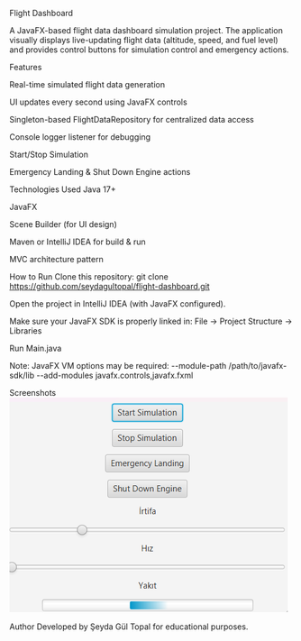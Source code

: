 Flight Dashboard

A JavaFX-based flight data dashboard simulation project. The application visually displays live-updating flight data (altitude, speed, and fuel level) and provides control buttons for simulation control and emergency actions.

Features

Real-time simulated flight data generation

UI updates every second using JavaFX controls

Singleton-based FlightDataRepository for centralized data access

Console logger listener for debugging

Start/Stop Simulation

Emergency Landing & Shut Down Engine actions

Technologies Used
Java 17+

JavaFX

Scene Builder (for UI design)

Maven or IntelliJ IDEA for build & run

MVC architecture pattern

How to Run
Clone this repository:
git clone https://github.com/seydagultopal/flight-dashboard.git

Open the project in IntelliJ IDEA (with JavaFX configured).

Make sure your JavaFX SDK is properly linked in:
File → Project Structure → Libraries

Run Main.java

Note: JavaFX VM options may be required:
--module-path /path/to/javafx-sdk/lib --add-modules javafx.controls,javafx.fxml

Screenshots
![img.png](img.png)

Author
Developed by Şeyda Gül Topal for educational purposes.

